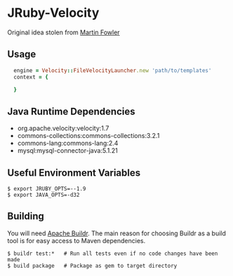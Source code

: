 # JRuby-Velocity

Original idea stolen from [Martin Fowler](http://martinfowler.com/bliki/JRubyVelocity.html)

## Usage

```ruby
  engine = Velocity::FileVelocityLauncher.new 'path/to/templates'
  context = {

  }
```

## Java Runtime Dependencies
- org.apache.velocity:velocity:1.7
- commons-collections:commons-collections:3.2.1
- commons-lang:commons-lang:2.4
- mysql:mysql-connector-java:5.1.21

## Useful Environment Variables

    $ export JRUBY_OPTS=--1.9
    $ export JAVA_OPTS=-d32

## Building

You will need [Apache Buildr](http://buildr.apache.org/).  The main reason for choosing Buildr as a build tool is for easy access to Maven dependencies.

    $ buildr test:*   # Run all tests even if no code changes have been made
    $ build package   # Package as gem to target directory
